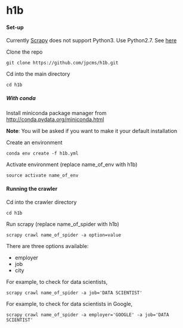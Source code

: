 # h1b

#### Set-up

Currently [Scrapy](http://scrapy.org/) does not support Python3. Use Python2.7. See [here](http://doc.scrapy.org/en/latest/faq.html#faq-python-versions)

Clone the repo

```
git clone https://github.com/jpcms/h1b.git
```

Cd into the main directory

```
cd h1b
```


##### With conda

Install miniconda package manager from http://conda.pydata.org/miniconda.html

**Note**: You will be asked if you want to make it your default installation

Create an environment

```
conda env create -f h1b.yml
```

Activate environment (replace name_of_env with h1b)

```
source activate name_of_env
```


#### Running the crawler

Cd into the crawler directory

```
cd h1b
```

Run scrapy (replace name_of_spider with h1b)

```
scrapy crawl name_of_spider -a option=value 
```

There are three options available:
- employer
- job
- city

For example, to check for data scientists,

```
scrapy crawl name_of_spider -a job='DATA SCIENTIST'
```

For example, to check for data scientists in Google,

```
scrapy crawl name_of_spider -a employer='GOOGLE' -a job='DATA SCIENTIST' 
```